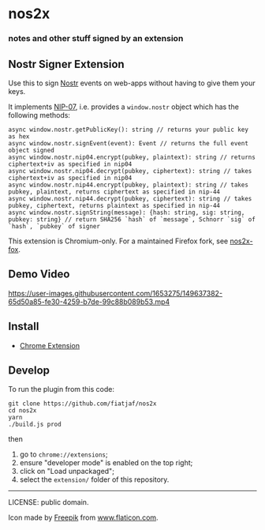 # nos2x

### notes and other stuff signed by an extension

## Nostr Signer Extension

Use this to sign [Nostr](https://github.com/nostr-protocol/nostr) events on web-apps without having to give them your keys.

It implements [NIP-07](https://github.com/nostr-protocol/nips/blob/master/07.md), i.e. provides a `window.nostr` object which has the following methods:

```
async window.nostr.getPublicKey(): string // returns your public key as hex
async window.nostr.signEvent(event): Event // returns the full event object signed
async window.nostr.nip04.encrypt(pubkey, plaintext): string // returns ciphertext+iv as specified in nip04
async window.nostr.nip04.decrypt(pubkey, ciphertext): string // takes ciphertext+iv as specified in nip04
async window.nostr.nip44.encrypt(pubkey, plaintext): string // takes pubkey, plaintext, returns ciphertext as specified in nip-44
async window.nostr.nip44.decrypt(pubkey, ciphertext): string // takes pubkey, ciphertext, returns plaintext as specified in nip-44
async window.nostr.signString(message): {hash: string, sig: string, pubkey: string} // return SHA256 `hash` of `message`, Schnorr `sig` of `hash`, `pubkey` of signer
```

This extension is Chromium-only. For a maintained Firefox fork, see [nos2x-fox](https://diegogurpegui.com/nos2x-fox/).

## Demo Video

https://user-images.githubusercontent.com/1653275/149637382-65d50a85-fe30-4259-b7de-99c88b089b53.mp4

## Install

- [Chrome Extension](https://chrome.google.com/webstore/detail/nos2x/kpgefcfmnafjgpblomihpgmejjdanjjp)

## Develop

To run the plugin from this code:

```
git clone https://github.com/fiatjaf/nos2x
cd nos2x
yarn
./build.js prod
```

then

1. go to `chrome://extensions`;
2. ensure "developer mode" is enabled on the top right;
3. click on "Load unpackaged";
4. select the `extension/` folder of this repository.

---

LICENSE: public domain.

Icon made by <a href="https://www.freepik.com" title="Freepik">Freepik</a> from <a href="https://www.flaticon.com/" title="Flaticon">www.flaticon.com</a>.
